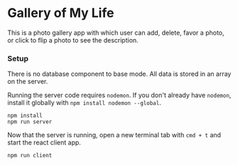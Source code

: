 # Gallery of My Life

This is a photo gallery app with which user can add, delete, favor a photo, or click to flip a photo to see the description.

### Setup

There is no database component to base mode. All data is stored in an array on the server. 

Running the server code requires `nodemon`. If you don't already have `nodemon`, install it globally with `npm install nodemon --global`.

```
npm install
npm run server
```

Now that the server is running, open a new terminal tab with `cmd + t` and start the react client app.

```
npm run client
```


